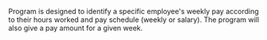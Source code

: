 Program is designed to identify a specific employee's weekly pay 
according to their hours worked and pay schedule (weekly or salary). 
The program will also give a pay amount for a given week.
